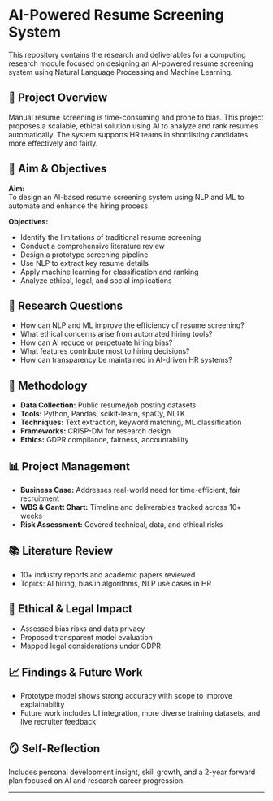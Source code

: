 # AI-Powered Resume Screening System

This repository contains the research and deliverables for a computing research module focused on designing an AI-powered resume screening system using Natural Language Processing and Machine Learning.

## 📌 Project Overview

Manual resume screening is time-consuming and prone to bias. This project proposes a scalable, ethical solution using AI to analyze and rank resumes automatically. The system supports HR teams in shortlisting candidates more effectively and fairly.

## 🎯 Aim & Objectives

**Aim:**  
To design an AI-based resume screening system using NLP and ML to automate and enhance the hiring process.

**Objectives:**
- Identify the limitations of traditional resume screening
- Conduct a comprehensive literature review
- Design a prototype screening pipeline
- Use NLP to extract key resume details
- Apply machine learning for classification and ranking
- Analyze ethical, legal, and social implications

## 🧠 Research Questions

- How can NLP and ML improve the efficiency of resume screening?
- What ethical concerns arise from automated hiring tools?
- How can AI reduce or perpetuate hiring bias?
- What features contribute most to hiring decisions?
- How can transparency be maintained in AI-driven HR systems?

## 🔬 Methodology

- **Data Collection:** Public resume/job posting datasets
- **Tools:** Python, Pandas, scikit-learn, spaCy, NLTK
- **Techniques:** Text extraction, keyword matching, ML classification
- **Frameworks:** CRISP-DM for research design
- **Ethics:** GDPR compliance, fairness, accountability

## 📊 Project Management

- **Business Case:** Addresses real-world need for time-efficient, fair recruitment
- **WBS & Gantt Chart:** Timeline and deliverables tracked across 10+ weeks
- **Risk Assessment:** Covered technical, data, and ethical risks

## 📚 Literature Review

- 10+ industry reports and academic papers reviewed
- Topics: AI hiring, bias in algorithms, NLP use cases in HR

## 🔐 Ethical & Legal Impact

- Assessed bias risks and data privacy
- Proposed transparent model evaluation
- Mapped legal considerations under GDPR

## 📈 Findings & Future Work

- Prototype model shows strong accuracy with scope to improve explainability
- Future work includes UI integration, more diverse training datasets, and live recruiter feedback

## 🪞 Self-Reflection

Includes personal development insight, skill growth, and a 2-year forward plan focused on AI and research career progression.


---
